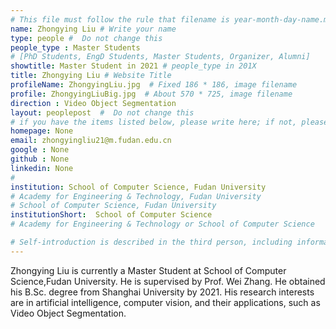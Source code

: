 ```yaml
---
# This file must follow the rule that filename is year-month-day-name.md .
name: Zhongying Liu # Write your name
type: people #  Do not change this
people_type : Master Students
# [PhD Students, EngD Students, Master Students, Organizer, Alumni]
showtitle: Master Student in 2021 # people_type in 201X
title: Zhongying Liu # Website Title
profileName: ZhongyingLiu.jpg  # Fixed 186 * 186, image filename
profile: ZhongyingLiuBig.jpg  # About 570 * 725, image filename
direction : Video Object Segmentation
layout: peoplepost  #  Do not change this
# if you have the items listed below, please write here; if not, please write None.
homepage: None
email: zhongyingliu21@m.fudan.edu.cn
google : None
github : None
linkedin: None
# 
institution: School of Computer Science, Fudan University
# Academy for Engineering & Technology, Fudan University
# School of Computer Science, Fudan University
institutionShort:  School of Computer Science
# Academy for Engineering & Technology or School of Computer Science

# Self-introduction is described in the third person, including information such as educational experience
---
```


Zhongying Liu is currently a Master Student at School of Computer Science,Fudan University. He is supervised by Prof. Wei Zhang. He obtained his B.Sc. degree from Shanghai University by 2021. His research interests are in artificial intelligence, computer vision, and their applications, such as Video Object Segmentation.



 

